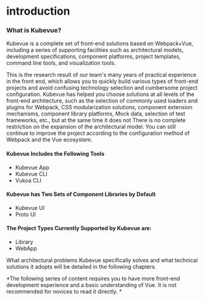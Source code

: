 # introduction

### What is Kubevue?

Kubevue is a complete set of front-end solutions based on Webpack+Vue, including a series of supporting facilities such as architectural models, development specifications, component platforms, project templates, command line tools, and visualization tools.

This is the research result of our team's many years of practical experience in the front end, which allows you to quickly build various types of front-end projects and avoid confusing technology selection and cumbersome project configuration. Kubevue has helped you choose solutions at all levels of the front-end architecture, such as the selection of commonly used loaders and plugins for Webpack, CSS modularization solutions, component extension mechanisms, component library platforms, Mock data, selection of test frameworks, etc., but at the same time it does not There is no complete restriction on the expansion of the architectural model. You can still continue to improve the project according to the configuration method of Webpack and the Vue ecosystem.

#### Kubevue Includes the Following Tools
- Kubevue App
- Kubevue CLI
- Vukoa CLI

#### Kubevue has Two Sets of Component Libraries by Default
- Kubevue UI
- Proto UI

#### The Project Types Currently Supported by Kubevue are:
- Library
- WebApp

What architectural problems Kubevue specifically solves and what technical solutions it adopts will be detailed in the following chapters.

*The following series of content requires you to have more front-end development experience and a basic understanding of Vue. It is not recommended for novices to read it directly. *
